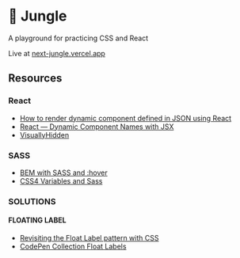 # 🐒 Jungle

A playground for practicing CSS and React

Live at [next-jungle.vercel.app](https://next-jungle.vercel.app/)

## Resources

### React

- [How to render dynamic component defined in JSON using React](https://www.storyblok.com/tp/react-dynamic-component-from-json#how-to-render-dynamic-component-defined-in-json-using-react)
- [React — Dynamic Component Names with JSX](https://medium.com/@Carmichaelize/dynamic-tag-names-in-react-and-jsx-17e366a684e9)
- [VisuallyHidden](https://www.joshwcomeau.com/snippets/react-components/visually-hidden/)

### SASS

- [BEM with SASS and :hover](https://stackoverflow.com/questions/34021910/bem-with-sass-and-hover)
- [CSS4 Variables and Sass](https://codepen.io/jakealbaugh/post/css4-variables-and-sass)

### SOLUTIONS

#### FLOATING LABEL

- [Revisiting the Float Label pattern with CSS](https://thatemil.com/blog/2016/01/23/floating-label-no-js-pure-css/)
- [CodePen Collection Float Labels](https://codepen.io/collection/IjFib/)
